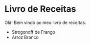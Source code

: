 # Livro de Receitas

Olá! Bem vindo ao meu livro de receitas.
 - Strogonoff de Frango
 - Arroz Branco

